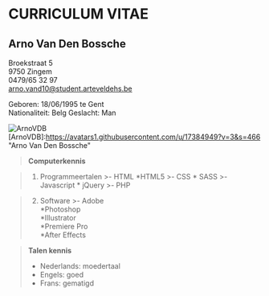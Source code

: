 CURRICULUM VITAE
================

Arno Van Den Bossche
-------------

Broekstraat 5  
9750 Zingem  
0479/65 32 97  
arno.vand10@student.arteveldehs.be

Geboren: 18/06/1995 te Gent  
Nationaliteit: Belg
Geslacht: Man

![ArnoVDB]( =250x)
[ArnoVDB]:https://avatars1.githubusercontent.com/u/17384949?v=3&s=466 "Arno Van Den Bossche"


>**Computerkennis**

>1. Programmeertalen
	>- HTML
		*HTML5
	>- CSS
		* SASS
	>- Javascript
		* jQuery
	>- PHP

>2. Software
	>- Adobe  
		*Photoshop   
		*Illustrator  
		*Premiere Pro  
		*After Effects  


>**Talen kennis**
>- Nederlands: moedertaal
>- Engels: goed
>- Frans: gematigd
